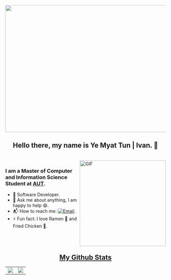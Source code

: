  <p align="center">
  <img src="https://media.tenor.com/pZdrOc2yjFkAAAAM/attack-on-titan-freedom.gif" width="800" height="400"/>
 </p>
 
<p>
  <h2 align="center"><b>Hello there, my name is Ye Myat Tun | Ivan. 👋</b></h2>
</p>

<br>

<img align="right" height="270px" alt="GIF" src="https://i.pinimg.com/originals/e4/26/70/e426702edf874b181aced1e2fa5c6cde.gif" />

### I am a Master of Computer and Information Science Student at <a href="https://www.aut.ac.nz/" target="_blank">AUT</a>.
- 🔭 Software Developer.
- 💬 Ask me about anything, I am happy to help :smile:.
- 📬 How to reach me: [![Email](https://img.shields.io/badge/Email-ymt.yemyattun@gmail.com-red?style=flat-square&logo=gmail)](mailto:ymt.yemyattun@gmail.com).
- ⚡ Fun fact: I love Ramen 🍜 and Fried Chicken 🍗.


<br><br>

<h2 align="center"><u>My Github Stats</u></h2>
<table align="center">
  <tr>
    <td>
<img align="center" src="https://github-readme-stats-sigma-five.vercel.app/api/top-langs/?username=navi-nut&layout=compact&theme=dark&langs_count=10&exclude_repo=kasweb">
    </td>
    <td>
    <img align="center" src="https://github-readme-streak-stats.herokuapp.com/?user=navi-nut&theme=holi-theme">
    </td>
  </tr>
</table>




